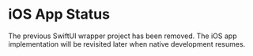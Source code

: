 # iOS App Status

The previous SwiftUI wrapper project has been removed. The iOS app implementation will be revisited later when native development resumes.
